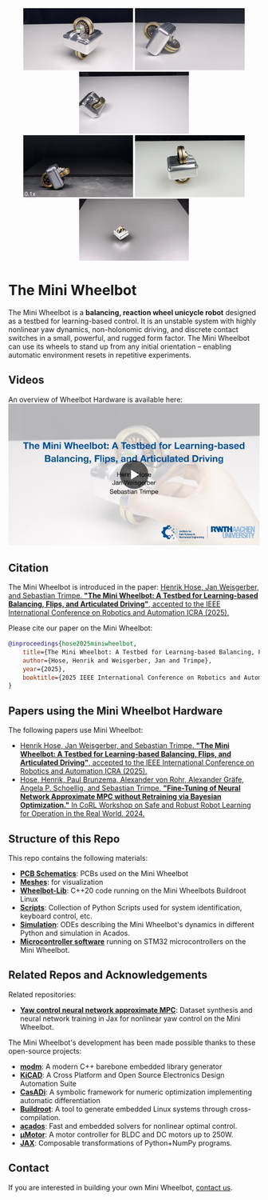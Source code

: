 <!-- ![The Mini Wheelbot](imgs/intro.png) -->
<!-- ![Teaser](imgs/teaser.png) -->
<div align="center">
  <img src="./imgs/disturbance.gif" width="220" />
  <img src="./imgs/rollstandup.gif" width="220" />
  <img src="./imgs/pitchstandup.gif" width="220" />
</div>

<div align="center">
  <img src="./imgs/flip.gif" width="220" />
  <img src="./imgs/yaw.gif" width="220" />
  <img src="./imgs/circle.gif" width="220" />
</div>

# The Mini Wheelbot

The Mini Wheelbot is a **balancing, reaction wheel
unicycle robot** designed as a testbed for learning-based control.
It is an unstable system with highly nonlinear yaw dynamics, non-holonomic driving, and discrete contact switches in a small, powerful, and rugged form factor. 
The Mini Wheelbot can use its wheels to stand up from any initial orientation – enabling automatic environment resets in repetitive experiments.

## Videos
An overview of Wheelbot Hardware is available here:
[![ICRA 2025 Video](./imgs/firstframe.jpg)](https://youtu.be/Enmidh5OGS4)

## Citation
The Mini Wheelbot is introduced in the paper:
[Henrik Hose, Jan Weisgerber, and Sebastian Trimpe. **"The Mini Wheelbot: A Testbed for Learning-based Balancing, Flips, and Articulated Driving"**, accepted to the IEEE International Conference on Robotics and Automation ICRA (2025).](https://arxiv.org)

Please cite our paper on the Mini Wheelbot:
```bibtex
@inproceedings{hose2025miniwheelbot,
    title={The Mini Wheelbot: A Testbed for Learning-based Balancing, Flips, and Articulated Driving},
    author={Hose, Henrik and Weisgerber, Jan and Trimpe},
    year={2025},
    booktitle={2025 IEEE International Conference on Robotics and Automation (ICRA)}
}
```

## Papers using the Mini Wheelbot Hardware
The following papers use Mini Wheelbot:
- [Henrik Hose, Jan Weisgerber, and Sebastian Trimpe. **"The Mini Wheelbot: A Testbed for Learning-based Balancing, Flips, and Articulated Driving"**, accepted to the IEEE International Conference on Robotics and Automation ICRA (2025).](https://arxiv.org)
- [Hose, Henrik, Paul Brunzema, Alexander von Rohr, Alexander Gräfe, Angela P. Schoellig, and Sebastian Trimpe. **"Fine-Tuning of Neural Network Approximate MPC without Retraining via Bayesian Optimization."** In CoRL Workshop on Safe and Robust Robot Learning for Operation in the Real World. 2024.](https://openreview.net/pdf?id=lSah6an1Ar)


## Structure of this Repo
This repo contains the following materials:
- [**PCB Schematics**](./hardware/schematic/): PCBs used on the Mini Wheelbot
- [**Meshes**](./hardware/meshes/): for visualization
- [**Wheelbot-Lib**](./wheelbot-lib/): C++20 code running on the Mini Wheelbots Buildroot Linux
- [**Scripts**](./wheelbot-lib/scripts/): Collection of Python Scripts used for system identification, keyboard control, etc.
- [**Simulation**](./simulation/): ODEs describing the Mini Wheelbot's dynamics in different Python and simulation in Acados.
- [**Microcontroller software**](./hardware/microcontroller-software/) running on STM32 microcontrollers on the Mini Wheelbot.


## Related Repos and Acknowledgements
Related repositories:
- [**Yaw control neural network approximate MPC**](https://github.com/hshose/mini-wheelbot-ampc): Dataset synthesis and neural network training in Jax for nonlinear yaw control on the Mini Wheelbot.

The Mini Wheelbot's development has been made possible thanks to these open-source projects:
- [**modm**](https://modm.io/): A modern C++ barebone embedded library generator
- [**KiCAD**](https://www.kicad.org/): A Cross Platform and Open Source Electronics Design Automation Suite
- [**CasADi**](https://web.casadi.org/): A symbolic framework for numeric optimization implementing automatic differentiation
- [**Buildroot**](https://buildroot.org/): A tool to generate embedded Linux systems through cross-compilation.
- [**acados**](https://github.com/acados/acados): Fast and embedded solvers for nonlinear optimal control.
- [**µMotor**](https://github.com/roboterclubaachen/micro-motor): A motor controller for BLDC and DC motors up to 250W.
- [**JAX**](https://jax.readthedocs.io.): Composable transformations of Python+NumPy programs.

## Contact
If you are interested in building your own Mini Wheelbot, [contact us](https://www.dsme.rwth-aachen.de/cms/dsme/das-institut/team/~ujxgg/henrik-hose/?lidx=1).